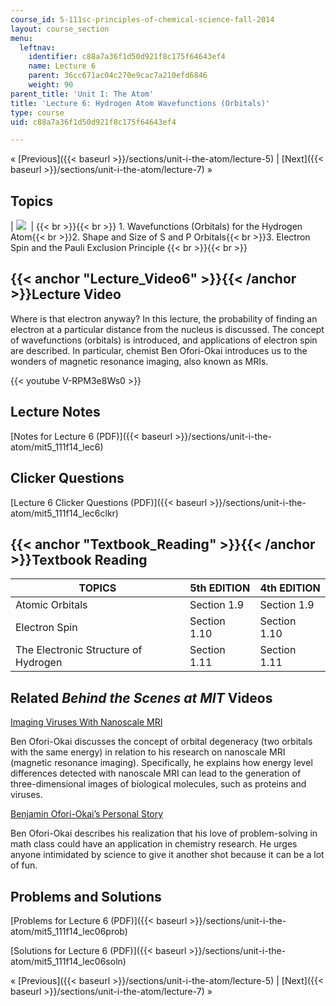 ```yaml
---
course_id: 5-111sc-principles-of-chemical-science-fall-2014
layout: course_section
menu:
  leftnav:
    identifier: c88a7a36f1d50d921f8c175f64643ef4
    name: Lecture 6
    parent: 36cc671ac04c270e9cac7a210efd6846
    weight: 90
parent_title: 'Unit I: The Atom'
title: 'Lecture 6: Hydrogen Atom Wavefunctions (Orbitals)'
type: course
uid: c88a7a36f1d50d921f8c175f64643ef4

---
```


« [Previous]({{< baseurl >}}/sections/unit-i-the-atom/lecture-5) | [Next]({{< baseurl >}}/sections/unit-i-the-atom/lecture-7) »

Topics
------

| ![](/coursemedia/5-111sc-principles-of-chemical-science-fall-2014/c34c8fe74e0fb8e9ce9f3776157b8c52_Lecture_6.jpg)  |  {{< br >}}{{< br >}} 1.  Wavefunctions (Orbitals) for the Hydrogen Atom{{< br >}}2.  Shape and Size of S and P Orbitals{{< br >}}3.  Electron Spin and the Pauli Exclusion Principle {{< br >}}{{< br >}}  

{{< anchor "Lecture_Video6" >}}{{< /anchor >}}Lecture Video
-----------------------------------------------------------

Where is that electron anyway? In this lecture, the probability of finding an electron at a particular distance from the nucleus is discussed. The concept of wavefunctions (orbitals) is introduced, and applications of electron spin are described. In particular, chemist Ben Ofori-Okai introduces us to the wonders of magnetic resonance imaging, also known as MRIs.

{{< youtube V-RPM3e8Ws0 >}}

Lecture Notes
-------------

[Notes for Lecture 6 (PDF)]({{< baseurl >}}/sections/unit-i-the-atom/mit5_111f14_lec6)

Clicker Questions
-----------------

[Lecture 6 Clicker Questions (PDF)]({{< baseurl >}}/sections/unit-i-the-atom/mit5_111f14_lec6clkr)

{{< anchor "Textbook_Reading" >}}{{< /anchor >}}Textbook Reading
----------------------------------------------------------------

| TOPICS | 5th EDITION | 4th EDITION |
| --- | --- | --- |
| Atomic Orbitals | Section 1.9 | Section 1.9 |
| Electron Spin | Section 1.10 | Section 1.10 |
| The Electronic Structure of Hydrogen | Section 1.11 | Section 1.11 

Related _Behind the Scenes at MIT_ Videos
-----------------------------------------

[Imaging Viruses With Nanoscale MRI](http://techtv.mit.edu/videos/24164-imaging-viruses-with-nanoscale-mri)

Ben Ofori-Okai discusses the concept of orbital degeneracy (two orbitals with the same energy) in relation to his research on nanoscale MRI (magnetic resonance imaging). Specifically, he explains how energy level differences detected with nanoscale MRI can lead to the generation of three-dimensional images of biological molecules, such as proteins and viruses.

[Benjamin Ofori-Okai’s Personal Story](http://techtv.mit.edu/videos/24163-benjamin-ofori-okai-s-personal-story)

Ben Ofori-Okai describes his realization that his love of problem-solving in math class could have an application in chemistry research. He urges anyone intimidated by science to give it another shot because it can be a lot of fun.

Problems and Solutions
----------------------

[Problems for Lecture 6 (PDF)]({{< baseurl >}}/sections/unit-i-the-atom/mit5_111f14_lec06prob)

[Solutions for Lecture 6 (PDF)]({{< baseurl >}}/sections/unit-i-the-atom/mit5_111f14_lec06soln)

« [Previous]({{< baseurl >}}/sections/unit-i-the-atom/lecture-5) | [Next]({{< baseurl >}}/sections/unit-i-the-atom/lecture-7) »